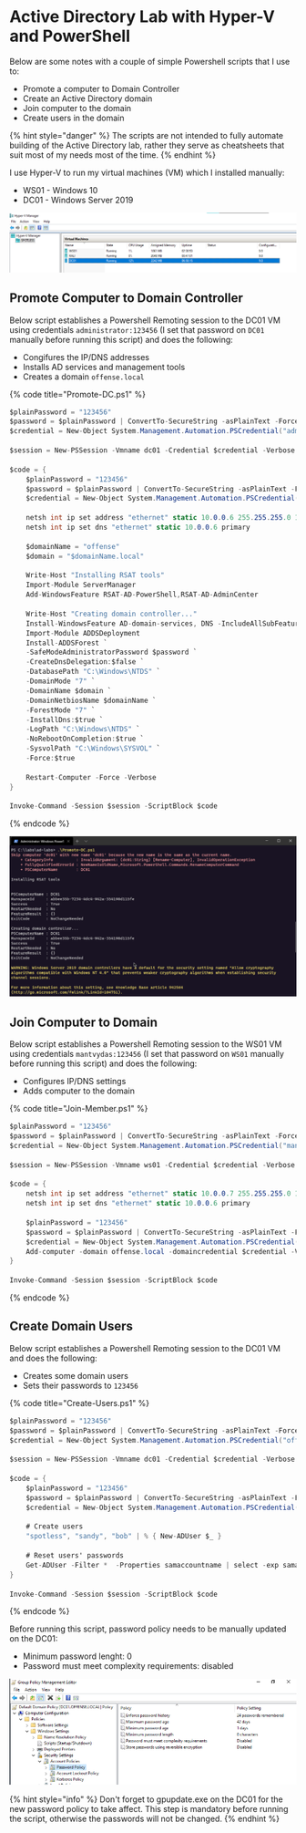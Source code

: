 # Active Directory Lab with Hyper-V and PowerShell

Below are some notes with a couple of simple Powershell scripts that I use to:

* Promote a computer to Domain Controller
* Create an Active Directory domain
* Join computer to the domain
* Create users in the domain

{% hint style="danger" %}
The scripts are not intended to fully automate building of the Active Directory lab, rather they serve as cheatsheets that suit most of my needs most of the time.
{% endhint %}

I use Hyper-V to run my virtual machines \(VM\) which I installed manually:

* WS01 - Windows 10
* DC01 - Windows Server 2019

![](../../.gitbook/assets/image%20%28751%29.png)

## Promote Computer to Domain Controller

Below script establishes a Powershell Remoting session to the DC01 VM using credentials `administrator:123456` \(I set that password on `DC01` manually before running this script\) and does the following:

* Congifures the IP/DNS addresses
* Installs AD services and management tools
* Creates a domain `offense.local`

{% code title="Promote-DC.ps1" %}
```csharp
$plainPassword = "123456"
$password = $plainPassword | ConvertTo-SecureString -asPlainText -Force
$credential = New-Object System.Management.Automation.PSCredential("administrator", $password)

$session = New-PSSession -Vmname dc01 -Credential $credential -Verbose

$code = {
    $plainPassword = "123456"
    $password = $plainPassword | ConvertTo-SecureString -asPlainText -Force
    $credential = New-Object System.Management.Automation.PSCredential("administrator", $password)

    netsh int ip set address "ethernet" static 10.0.0.6 255.255.255.0 10.0.0.6 1
    netsh int ip set dns "ethernet" static 10.0.0.6 primary 

    $domainName = "offense"
    $domain = "$domainName.local"

    Write-Host "Installing RSAT tools"
    Import-Module ServerManager
    Add-WindowsFeature RSAT-AD-PowerShell,RSAT-AD-AdminCenter

    Write-Host "Creating domain controller..."
    Install-WindowsFeature AD-domain-services, DNS -IncludeAllSubFeature -IncludeManagementTools -Restart
    Import-Module ADDSDeployment
    Install-ADDSForest `
    -SafeModeAdministratorPassword $password `
    -CreateDnsDelegation:$false `
    -DatabasePath "C:\Windows\NTDS" `
    -DomainMode "7" `
    -DomainName $domain `
    -DomainNetbiosName $domainName `
    -ForestMode "7" `
    -InstallDns:$true `
    -LogPath "C:\Windows\NTDS" `
    -NoRebootOnCompletion:$true `
    -SysvolPath "C:\Windows\SYSVOL" `
    -Force:$true

    Restart-Computer -Force -Verbose
}

Invoke-Command -Session $session -ScriptBlock $code
```
{% endcode %}

![](../../.gitbook/assets/domain-created-dc-installed.gif)

## Join Computer to Domain

Below script establishes a Powershell Remoting session to the WS01 VM using credentials `mantvydas:123456` \(I set that password on `WS01` manually before running this script\) and does the following:

* Configures IP/DNS settings
* Adds computer to the domain

{% code title="Join-Member.ps1" %}
```csharp
$plainPassword = "123456"
$password = $plainPassword | ConvertTo-SecureString -asPlainText -Force
$credential = New-Object System.Management.Automation.PSCredential("mantvydas", $password)

$session = New-PSSession -Vmname ws01 -Credential $credential -Verbose

$code = {
    netsh int ip set address "ethernet" static 10.0.0.7 255.255.255.0 10.0.0.6 1
    netsh int ip set dns "ethernet" static 10.0.0.6 primary

    $plainPassword = "123456"
    $password = $plainPassword | ConvertTo-SecureString -asPlainText -Force
    $credential = New-Object System.Management.Automation.PSCredential("administrator", $password)    
    Add-computer -domain offense.local -domaincredential $credential -Verbose -Restart
}

Invoke-Command -Session $session -ScriptBlock $code
```
{% endcode %}

## Create Domain Users

Below script establishes a Powershell Remoting session to the DC01 VM and does the following:

* Creates some domain users
* Sets their passwords to `123456`

{% code title="Create-Users.ps1" %}
```csharp
$plainPassword = "123456"
$password = $plainPassword | ConvertTo-SecureString -asPlainText -Force
$credential = New-Object System.Management.Automation.PSCredential("offense\administrator", $password)

$session = New-PSSession -Vmname dc01 -Credential $credential -Verbose

$code = {
    $plainPassword = "123456"
    $password = $plainPassword | ConvertTo-SecureString -asPlainText -Force
    $credential = New-Object System.Management.Automation.PSCredential("offense\administrator", $password)
    
    # Create users
    "spotless", "sandy", "bob" | % { New-ADUser $_ }
    
    # Reset users' passwords
    Get-ADUser -Filter *  -Properties samaccountname | select -exp samaccountname  | ? {$_ -notmatch "krb|guest"} | ForEach-Object { Write-host Changing password for $_ to $plainPassword; net user $_ $plainPassword | out-null }
}

Invoke-Command -Session $session -ScriptBlock $code
```
{% endcode %}

Before running this script, password policy needs to be manually updated on the DC01:

* Minimum password lenght: 0
* Password must meet complexity requirements: disabled

![](../../.gitbook/assets/image%20%28752%29.png)

{% hint style="info" %}
Don't forget to gpupdate.exe on the DC01 for the new password policy to take affect. This step is mandatory before running the script, otherwise the passwords will not be changed.
{% endhint %}

